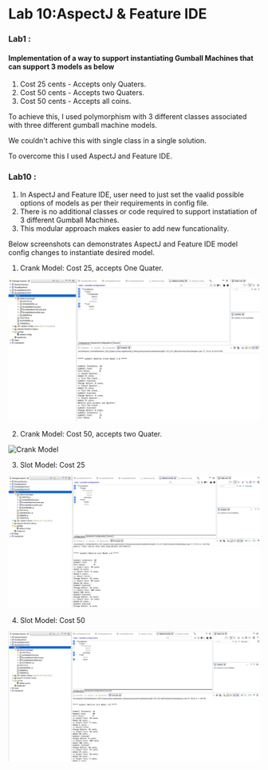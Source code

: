# Lab 10:AspectJ & Feature IDE

### Lab1 : 
#### Implementation of a way to support instantiating Gumball Machines that can support 3 models as below
1. Cost 25 cents - Accepts only Quaters.
2. Cost 50 cents - Accepts two Quaters.
3. Cost 50 cents - Accepts all coins.

To achieve this, I used polymorphism with 3 different classes associated with three different gumball machine models.

We couldn't achive this with single class in a single solution.

To overcome this I used AspectJ and Feature IDE.

### Lab10 :
1. In AspectJ and Feature IDE, user need to just set the vaalid possible options of models as per their requirements in config file.
2. There is no additional classes or code required to support instatiation of 3 different Gumball Machines.
3. This modular approach makes easier to add new funcationality.

Below screenshots can demonstrates AspectJ and Feature IDE model config changes to instantiate desired model.

1. Crank Model: Cost 25, accepts One Quater.

![Crank Model](https://github.com/07priyayadav/cmpe202/blob/master/lab10/output/CrankModelOneQTRCost25.jpeg)

2. Crank Model: Cost 50, accepts two Quater.

![Crank Model](hhttps://github.com/07priyayadav/cmpe202/blob/master/lab10/output/CrankModelTwoQTR50Cost.jpeg)

3. Slot Model: Cost 25

![Crank Model](https://github.com/07priyayadav/cmpe202/blob/master/lab10/output/SlotModelCost25.jpeg)

4. Slot Model: Cost 50

![Crank Model](https://github.com/07priyayadav/cmpe202/blob/master/lab10/output/SlotModelCost50.jpeg)
